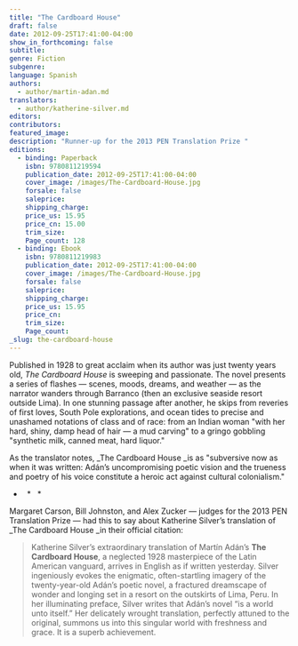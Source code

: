 ```yaml
---
title: "The Cardboard House"
draft: false
date: 2012-09-25T17:41:00-04:00
show_in_forthcoming: false
subtitle:
genre: Fiction
subgenre:
language: Spanish
authors:
  - author/martin-adan.md
translators:
  - author/katherine-silver.md
editors:
contributors:
featured_image:
description: "Runner-up for the 2013 PEN Translation Prize "
editions:
  - binding: Paperback
    isbn: 9780811219594
    publication_date: 2012-09-25T17:41:00-04:00
    cover_image: /images/The-Cardboard-House.jpg
    forsale: false
    saleprice:
    shipping_charge:
    price_us: 15.95
    price_cn: 15.00
    trim_size:
    Page_count: 128
  - binding: Ebook
    isbn: 9780811219983
    publication_date: 2012-09-25T17:41:00-04:00
    cover_image: /images/The-Cardboard-House.jpg
    forsale: false
    saleprice:
    shipping_charge:
    price_us: 15.95
    price_cn:
    trim_size:
    Page_count:
_slug: the-cardboard-house
---
```


Published in 1928 to great acclaim when its author was just twenty years old, _The Cardboard House_ is sweeping and passionate. The novel presents a series of flashes — scenes, moods, dreams, and weather — as the narrator wanders through Barranco (then an exclusive seaside resort outside Lima). In one stunning passage after another, he skips from reveries of first loves, South Pole explorations, and ocean tides to precise and unashamed notations of class and of race: from an Indian woman "with her hard, shiny, damp head of hair — a mud carving" to a gringo gobbling "synthetic milk, canned meat, hard liquor."

As the translator notes, _The Cardboard House _is as "subversive now as when it was written: Adán’s uncompromising poetic vision and the trueness and poetry of his voice constitute a heroic act against cultural colonialism." 

*   *   *

Margaret Carson, Bill Johnston, and Alex Zucker — judges for the 2013 PEN Translation Prize — had this to say about Katherine Silver’s translation of _The Cardboard House _in their official citation:

> Katherine Silver’s extraordinary translation of Martín Adán’s **The Cardboard House**, a neglected 1928 masterpiece of the Latin American vanguard, arrives in English as if written yesterday. Silver ingeniously evokes the enigmatic, often-startling imagery of the twenty-year-old Adán’s poetic novel, a fractured dreamscape of wonder and longing set in a resort on the outskirts of Lima, Peru. In her illuminating preface, Silver writes that Adán’s novel “is a world unto itself.” Her delicately wrought translation, perfectly attuned to the original, summons us into this singular world with freshness and grace. It is a superb achievement.

